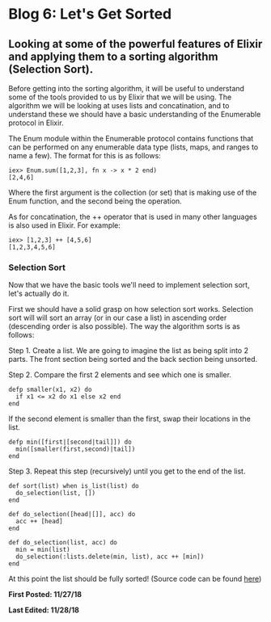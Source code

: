 # Blog 6: Let's Get Sorted

## Looking at some of the powerful features of Elixir and applying them to a sorting algorithm (Selection Sort).

Before getting into the sorting algorithm, it will be useful to understand some of the tools provided to us by Elixir that we will be using. The algorithm we will be looking at uses lists and concatination, and to understand these we should have a basic understanding of the Enumerable protocol in Elixir.

The Enum module within the Enumerable protocol contains functions that can be performed on any enumerable data type (lists, maps, and ranges to name a few). The format for this is as follows:

```
iex> Enum.sum([1,2,3], fn x -> x * 2 end)
[2,4,6]
```

Where the first argument is the collection (or set) that is making use of the Enum function, and the second being the operation.

As for concatination, the ++ operator that is used in many other languages is also used in Elixir.
For example:
```
iex> [1,2,3] ++ [4,5,6]
[1,2,3,4,5,6]
```

### Selection Sort

Now that we have the basic tools we'll need to implement selection sort, let's actually do it.

First we should have a solid grasp on how selection sort works. Selection sort will will sort an array (or in our case a list) in ascending order (descending order is also possible). The way the algorithm sorts is as follows:

Step 1. Create a list. We are going to imagine the list as being split into 2 parts. The front section being sorted and the back section being unsorted.

Step 2. Compare the first 2 elements and see which one is smaller.
```
defp smaller(x1, x2) do
  if x1 <= x2 do x1 else x2 end
end
```
If the second element is smaller than the first, swap their locations in the list.
```
defp min([first|[second|tail]]) do
  min([smaller(first,second)|tail])
end
```

Step 3. Repeat this step (recursively) until you get to the end of the list.
```
def sort(list) when is_list(list) do
  do_selection(list, [])
end

def do_selection([head|[]], acc) do
  acc ++ [head]
end

def do_selection(list, acc) do
  min = min(list)
  do_selection(:lists.delete(min, list), acc ++ [min])
end
```

At this point the list should be fully sorted! (Source code can be found [here](Source%20Code/SortingAlgorithm/sort.ex))


**First Posted: 11/27/18**

**Last Edited: 11/28/18**
